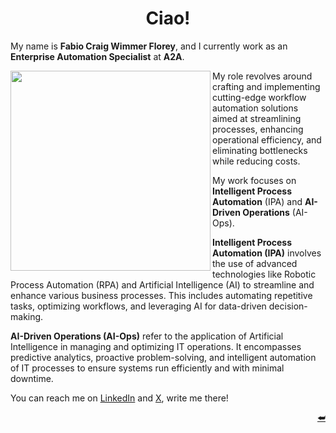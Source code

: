 <a name="readme-header"></a>

<!---
=============================================================================
Project
=============================================================================
README
-----------------------------------------------------------------------------
Summary of the project, including its purpose and how to use it.

:Authors: Fabio Craig Wimmer Florey <fabioflorey@icloud.com>
:Version: 0.0.1
:License: MIT-0
--->


<div align="center">
  <!-- <img alt="logo" src="./branding/logo.png"></img> -->
  <h1>Ciao!</h1>
</div>

My name is **Fabio Craig Wimmer Florey**, and I currently work as an **Enterprise Automation Specialist** at **A2A**.

<img src="https://img3.gelbooru.com//images/87/d7/87d72df276757f693d414b1f3f282222.png" height=320 align="left" >

My role revolves around crafting and implementing cutting-edge workflow automation solutions aimed at streamlining processes, enhancing operational efficiency, and eliminating bottlenecks while reducing costs.

My work focuses on **Intelligent Process Automation** (IPA) and **AI-Driven Operations** (AI-Ops). 

**Intelligent Process Automation (IPA)** involves the use of advanced technologies like Robotic Process Automation (RPA) and Artificial Intelligence (AI) to streamline and enhance various business processes. This includes automating repetitive tasks, optimizing workflows, and leveraging AI for data-driven decision-making.

**AI-Driven Operations (AI-Ops)** refer to the application of Artificial Intelligence in managing and optimizing IT operations. It encompasses predictive analytics, proactive problem-solving, and intelligent automation of IT processes to ensure systems run efficiently and with minimal downtime.

You can reach me on [LinkedIn][LINKEDIN] and [X][X], write me there!
  
<p align="right"><a href="#readme-header">⮨</a></p>

<!--- Hyperlinks --->
[LINKEDIN]: https://www.linkedin.com/in/fabio-craig-wimmer-florey
[X]:  https://twitter.com/fabioflorey
